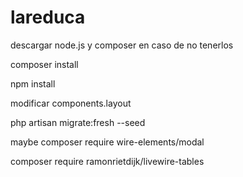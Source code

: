 # lareduca
 
descargar node.js y composer en caso de no tenerlos

composer install

npm install

modificar components.layout

php artisan migrate:fresh --seed

maybe composer require wire-elements/modal

composer require ramonrietdijk/livewire-tables